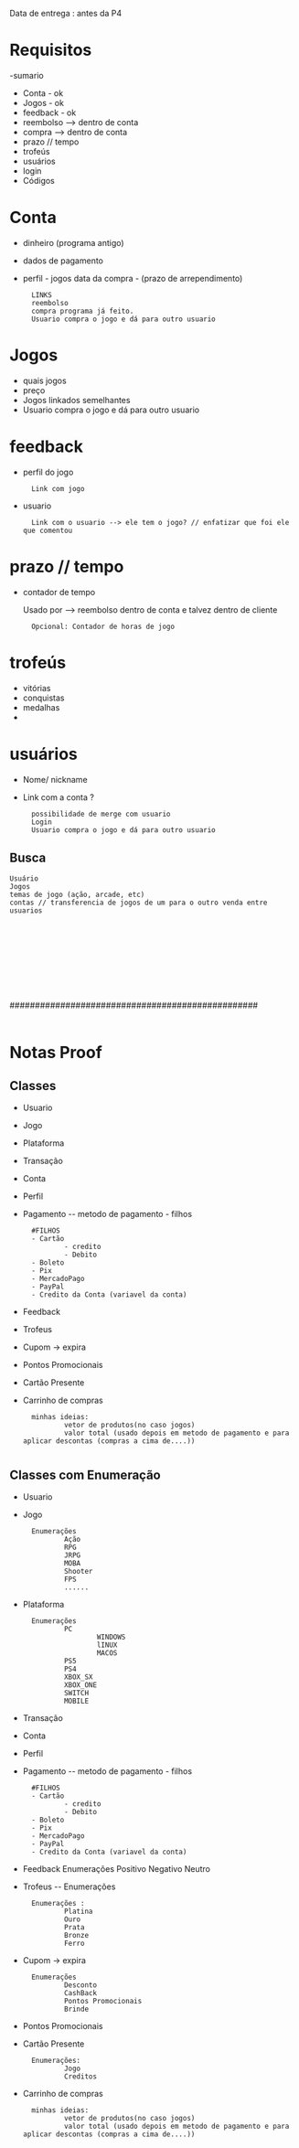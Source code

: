Data de entrega : antes da P4


# Requisitos
-sumario
- Conta - ok
- Jogos  - ok
- feedback - ok
- reembolso  --> dentro de conta
- compra --> dentro de conta 
- prazo // tempo
- trofeús 
- usuários
- login
- Códigos



# Conta 
- dinheiro
(programa antigo)
- dados de pagamento
- perfil - jogos
data da compra - (prazo de arrependimento)

        LINKS
        reembolso
        compra programa já feito.
        Usuario compra o jogo e dá para outro usuario
        

# Jogos
- quais jogos
-  preço
- Jogos linkados semelhantes
- Usuario compra o jogo e dá para outro usuario

# feedback
* perfil do jogo

        Link com jogo
        
* usuario

        Link com o usuario --> ele tem o jogo? // enfatizar que foi ele que comentou

# prazo // tempo
- contador de tempo 

    Usado por --> reembolso dentro de conta e talvez dentro de cliente

        Opcional: Contador de horas de jogo



# trofeús 
- vitórias
- conquistas
- medalhas
- 

# usuários
- Nome/ nickname
- Link com a conta ?

        possibilidade de merge com usuario
        Login
        Usuario compra o jogo e dá para outro usuario

## Busca
    Usuário
    Jogos
    temas de jogo (ação, arcade, etc)
    contas // transferencia de jogos de um para o outro venda entre usuarios


</br></br></br></br></br></br></br></br>
#################################################
</br></br>


# Notas Proof 
## Classes
- Usuario
- Jogo
- Plataforma
- Transação
- Conta
- Perfil
- Pagamento -- metodo de pagamento - filhos

        #FILHOS
        - Cartão
                - credito
                - Debito
        - Boleto
        - Pix
        - MercadoPago
        - PayPal
        - Credito da Conta (variavel da conta)

- Feedback
       
                
- Trofeus 
- Cupom -> expira
- Pontos Promocionais
- Cartão Presente
- Carrinho de compras

        minhas ideias:
                vetor de produtos(no caso jogos)
                valor total (usado depois em metodo de pagamento e para aplicar descontas (compras a cima de....))
#

## Classes com Enumeração
- Usuario
- Jogo
        
        Enumerações 
                Ação
                RPG
                JRPG
                MOBA
                Shooter
                FPS
                ......
- Plataforma

        Enumerações
                PC
                        WINDOWS
                        lINUX
                        MACOS
                PS5
                PS4
                XBOX_SX
                XBOX_ONE
                SWITCH
                MOBILE
- Transação
- Conta
- Perfil
- Pagamento -- metodo de pagamento - filhos

        #FILHOS
        - Cartão
                - credito
                - Debito
        - Boleto
        - Pix
        - MercadoPago
        - PayPal
        - Credito da Conta (variavel da conta)

- Feedback
        Enumerações 
                Positivo 
                Negativo
                Neutro

- Trofeus -- Enumerações 

        Enumerações : 
                Platina
                Ouro
                Prata
                Bronze
                Ferro
- Cupom -> expira
        
        Enumerações
                Desconto
                CashBack
                Pontos Promocionais
                Brinde
- Pontos Promocionais
- Cartão Presente

        Enumerações:
                Jogo 
                Creditos
- Carrinho de compras

        minhas ideias:
                vetor de produtos(no caso jogos)
                valor total (usado depois em metodo de pagamento e para aplicar descontas (compras a cima de....))
#




























































</br></br></br></br></br></br></br></br></br></br></br></br>

<details>
  <summary> <H1> ⭐️NOTAS de Aula </H1>
 </summary>
Waterfall = Começar a codar direto sem falar com o cliente

--> Ruim 
mudanças do cliente
mal entendimento do cliente sobre o produto
prazo errado

--> melhor alternativa Aoyle --> cliente participa da conversa

  </details>